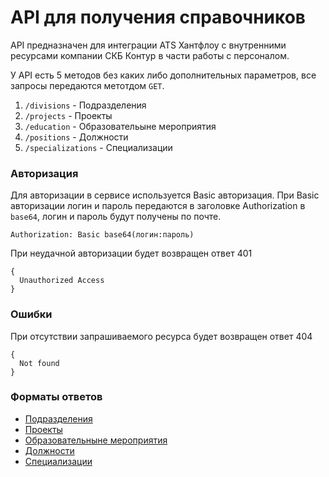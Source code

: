 # API для получения справочников
API предназначен для интеграции ATS Хантфлоу с внутренними ресурсами компании СКБ Контур в части работы с персоналом.

У API есть 5 методов без каких либо дополнительных параметров, все запросы передаются метотдом `GET`.

1. `/divisions` - Подразделения
2. `/projects` - Проекты
3. `/education` - Образовательыне мероприятия
4. `/positions` - Должности
5. `/specializations` - Специализации


###  Авторизация

Для авторизации в сервисе используется Basic авторизация.
При Basic авторизации логин и пароль передаются в заголовке Authorization в `base64`, логин и пароль будут получены по почте.

`Authorization: Basic base64(логин:пароль)`

При неудачной авторизации будет возвращен ответ 401

```
{
  Unauthorized Access
}
```
### Ошибки

При отсутствии запрашиваемого ресурса будет возвращен ответ 404
```
{
  Not found
}
```

### Форматы ответов
* [Подразделения](divisions.md)
* [Проекты](projects.md)
* [Образовательныне мероприятия](education.md)
* [Должности](positions.md)
* [Специализации](specializations.md)
